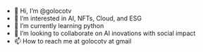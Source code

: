 - 👋 Hi, I’m @golocotv
- 👀 I’m interested in AI, NFTs, Cloud, and ESG
- 🌱 I’m currently learning python
- 💞️ I’m looking to collaborate on AI inovations with social impact
- 📫 How to reach me at golocotv at gmail

<!---
golocotv/golocotv is a ✨ special ✨ repository because its `README.md` (this file) appears on your GitHub profile.
You can click the Preview link to take a look at your changes.
--->
